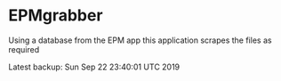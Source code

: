 # EPMgrabber
Using a database from the EPM app this application scrapes the files as required


Latest backup: Sun Sep 22 23:40:01 UTC 2019
